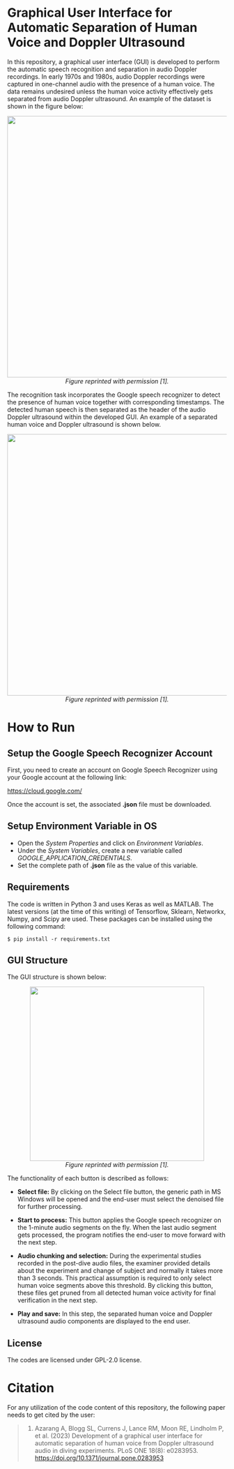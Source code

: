# Graphical User Interface for Automatic Separation of Human Voice and Doppler Ultrasound 

In this repository, a graphical user interface (GUI) is developed to perform the automatic speech recognition and separation in audio Doppler recordings. In early 1970s and 1980s, audio Doppler recordings were captured in one-channel audio with the presence of a human voice. The data remains undesired unless the human voice activity effectively gets separated from audio Doppler ultrasound. An example of the dataset is shown in the figure below:

<p align="center">
<img src="https://user-images.githubusercontent.com/48659018/145866335-352613e3-eb48-4004-8205-058d1375613c.png" width="600" align="center">
    <br>
    <em>Figure reprinted with permission [1].</em>
</p>

The recognition task incorporates the Google speech recognizer to detect the presence of human voice together with corresponding timestamps. The detected human speech is then separated as the header of the audio Doppler ultrasound within the developed GUI. An example of a separated human voice and Doppler ultrasound is shown below. 

<p align="center">
<img src="https://user-images.githubusercontent.com/48659018/145867188-82d8c71f-dd1e-4f0c-8643-647dbc5bdfbf.png" width="600" align="center">
    <br>
    <em>Figure reprinted with permission [1].</em>
</p>

# How to Run

## Setup the Google Speech Recognizer Account
First, you need to create an account on Google Speech Recognizer using your Google account at the following link: 

https://cloud.google.com/

Once the account is set, the associated **.json** file must be downloaded. 

## Setup Environment Variable in OS

- Open the _System Properties_ and click on _Environment Variables_.
- Under the _System Variables_, create a new variable called _GOOGLE_APPLICATION_CREDENTIALS_.
- Set the complete path of **.json** file as the value of this variable.

Requirements
------------

The code is written in Python 3 and uses Keras as well as MATLAB. The latest versions (at the time of this writing) of Tensorflow, Sklearn, Networkx, Numpy, and Scipy are used. These packages can be installed using the following command:
    
    $ pip install -r requirements.txt

## GUI Structure

The GUI structure is shown below:

<p align="center">
<img src="https://user-images.githubusercontent.com/48659018/145888683-fe2d3cba-1868-49c2-ac61-9568c72823a0.png" width="400" align="center">
        <br>
    <em>Figure reprinted with permission [1].</em>
</p>

The functionality of each button is described as follows:
- **Select file:**
By clicking on the Select file button, the generic path in MS Windows will be opened and the end-user must select the denoised file for further processing.

- **Start to process:**
This button applies the Google speech recognizer on the 1-minute audio segments on the fly. When the last audio segment gets processed, the program notifies the end-user to move forward with the next step.

- **Audio chunking and selection:**
During the experimental studies recorded in the post-dive audio files, the examiner provided details about the experiment and change of subject and normally it takes more than 3 seconds. This practical assumption is required to only select human voice segments above this threshold. By clicking this button, these files get pruned from all detected human voice activity for final verification in the next step. 
- **Play and save:**
In this step, the separated human voice and Doppler ultrasound audio components are displayed to the end user.

## License

The codes are licensed under GPL-2.0 license.

# Citation

For any utilization of the code content of this repository, the following paper needs to get cited by the user:

> 1. Azarang A, Blogg SL, Currens J, Lance RM, Moon RE, Lindholm P, et al. (2023) Development of a graphical user interface for automatic separation of human voice from Doppler ultrasound audio in diving experiments. PLoS ONE 18(8): e0283953. https://doi.org/10.1371/journal.pone.0283953
